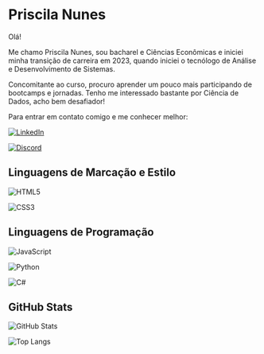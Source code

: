# Priscila Nunes

Olá!

Me chamo Priscila Nunes, sou bacharel e Ciências Econômicas e iniciei minha transição de carreira em 2023, quando iniciei o tecnólogo de Análise e Desenvolvimento de Sistemas.

Concomitante ao curso, procuro aprender um pouco mais participando de bootcamps e jornadas. Tenho me interessado bastante por Ciência de Dados, acho bem desafiador!

Para entrar em contato comigo e me conhecer melhor:


[![LinkedIn](https://img.shields.io/badge/LinkedIn-000?style=for-the-badge&logo=linkedin&logoColor=0E76A8)](https://www.linkedin.com/in/priscila-nunes-a9179754/)


[![Discord](https://img.shields.io/badge/Discord-000?style=for-the-badge&logo=discord)](https://www.discord.com/in/prinunes1/)


## Linguagens de Marcação e Estilo


![HTML5](https://img.shields.io/badge/HTML5-000?style=for-the-badge&logo=html5)

![CSS3](https://img.shields.io/badge/CSS3-000?style=for-the-badge&logo=css3&logoColor=264CE4)

## Linguagens de Programação


![JavaScript](https://img.shields.io/badge/JavaScript-000?style=for-the-badge&logo=javascript)

![Python](https://img.shields.io/badge/Python-000?style=for-the-badge&logo=python)

![C#](https://img.shields.io/badge/C%23-000?style=for-the-badge&logo=c-sharp&logoColor=823085)


## GitHub Stats


![GitHub Stats](https://github-readme-stats.vercel.app/api?username=ppnunes&theme=transparent&bg_color=000&border_color=30A3DC&show_icons=true&icon_color=30A3DC&title_color=E94D5F&text_color=FFF)

![Top Langs](https://github-readme-stats-git-masterrstaa-rickstaa.vercel.app/api/top-langs/?username=ppnunes&layout=compact&bg_color=000&border_color=30A3DC&title_color=E94D5F&text_color=FFF)